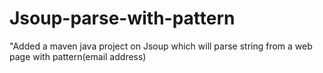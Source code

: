 # Jsoup-parse-with-pattern
"Added a maven java project on Jsoup which will parse string from a web page with pattern(email address)